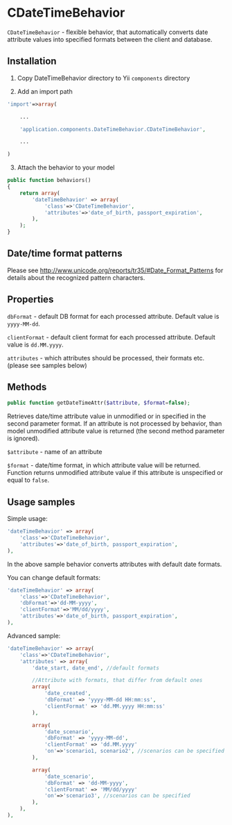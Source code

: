CDateTimeBehavior
=================

`CDateTimeBehavior` - flexible behavior, that automatically converts date attribute values
into specified formats between the client and database.

Installation
------------

1. Copy DateTimeBehavior directory to Yii `components` directory

2. Add an import path

~~~php
'import'=>array(

	...

	'application.components.DateTimeBehavior.CDateTimeBehavior',

	...

)
~~~

3. Attach the behavior to your model

~~~php
public function behaviors()
{
	return array(
		'dateTimeBehavior' => array(
			'class'=>'CDateTimeBehavior',
			'attributes'=>'date_of_birth, passport_expiration',
		),
	);
}
~~~

Date/time format patterns
-------------------------

Please see http://www.unicode.org/reports/tr35/#Date_Format_Patterns for details 
about the recognized pattern characters.

Properties
----------

`dbFormat` - default DB format for each processed attribute. Default value is `yyyy-MM-dd`.

`clientFormat` - default client format for each processed attribute. Default value is `dd.MM.yyyy`.

`attributes` - which attributes should be processed, their formats etc. (please see samples below)

Methods
-------

~~~php
public function getDateTimeAttr($attribute, $format=false);
~~~

Retrieves date/time attribute value in unmodified or in specified in the second parameter format.
If an attribute is not processed by behavior, than model unmodified attribute value is
returned (the second method parameter is ignored).

`$attribute` - name of an attribute

`$format` - date/time format, in which attribute value will be returned. Function returns unmodified
attribute value if this attribute is unspecified or equal to `false`.


Usage samples
-------------

Simple usage:

~~~php
'dateTimeBehavior' => array(
	'class'=>'CDateTimeBehavior',
	'attributes'=>'date_of_birth, passport_expiration',
),
~~~

In the above sample behavior converts attributes with default date formats.

You can change default formats:

~~~php
'dateTimeBehavior' => array(
	'class'=>'CDateTimeBehavior',
	'dbFormat'=>'dd-MM-yyyy',
	'clientFormat'=>'MM/dd/yyyy',
	'attributes'=>'date_of_birth, passport_expiration',
),
~~~

Advanced sample:

~~~php
'dateTimeBehavior' => array(
	'class'=>'CDateTimeBehavior',
	'attributes' => array(
		'date_start, date_end', //default formats

		//Attribute with formats, that differ from default ones
		array(
			'date_created',
			'dbFormat' => 'yyyy-MM-dd HH:mm:ss',
			'clientFormat' => 'dd.MM.yyyy HH:mm:ss'
		),

		array(
			'date_scenario',
			'dbFormat' => 'yyyy-MM-dd',
			'clientFormat' => 'dd.MM.yyyy'
			'on'=>'scenario1, scenario2', //scenarios can be specified
		),

		array(
			'date_scenario',
			'dbFormat' => 'dd-MM-yyyy',
			'clientFormat' => 'MM/dd/yyyy'
			'on'=>'scenario3', //scenarios can be specified
		),
	),
),
~~~